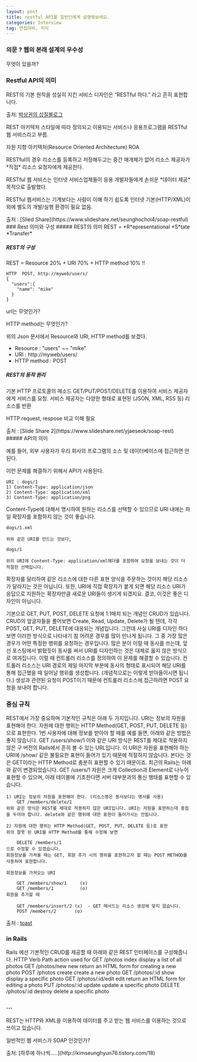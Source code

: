 ```yaml
---
layout: post
title: restful API를 일반인에게 설명해보세요.
categories: Interview
tag: 면접대비, 지식
---
```

### 의문 ? 웹의 본래 설계의 우수성
무엇이 있을까?

### Restful API의 의미
REST의 기본 원칙을 성실히 지킨 서비스 디자인은 “RESTful 하다.” 라고 흔히 표현합니다.

출처: [박상권의 삽질블로그](http://gun0912.tistory.com/63)

REST 아키텍처 스타일에 따라 정의되고 이용되는 서비스나 응용프로그램을 RESTful 웹 서비스라고 부름.

<p>자원 지향 아키텍처(Resource Oriented Architecture) ROA</p>
<p>RESTful의 경우 리소스를 등록하고 저장해두고는 중간 매개체가 없어 리소스 제공자가 *직접* 리소스 요청자에게 제공한다.</p>
<p>RESTful 웹 서비스는 인터넷 서비스업체들이 응용 개발자들에게 손쉬운 *데이터 제공* 목적으로 출발했다.</p>
<p>RESTful 웹서비스는 기계보다는 사람이 이해 하기 쉽도록 인터넷 기본(HTTP/XML)이외에 별도의 개발/실행 환경이 필요 없음.</p>
출처 : [Slied Share](https://www.slideshare.net/seunghochoi4/soap-restful)
### Rest 의미와 구성
##### REST의 의미
REST = *R*epresentational *S*tate *Transfer*

##### REST의 구성
REST = Resource 20% + URI 70% + HTTP method 10% !!
```
HTTP  POST, http://myweb/users/
{
  "users":{
    "name": "mike"
  }
}
```
<p>url는 무엇인가?</p>
<p>HTTP method는 무엇인가?</p>
<p>위의 Json 문서에서 Resource와 URI, HTTP method를 보겠다.</p>
<ul>
  <li>Resource : "users" ~~ "mike"</li>
  <li>URI : http://myweb/users/</li>
  <li>HTTP method : POST</li>
</ul>

##### REST의 동작 원리
기본 HTTP 프로토콜의 메소드 GET/PUT/POST/DELETE를 이용하여 서비스 제공자에게 서비스를 요청.
서비스 제공자는 다양한 형태로 표현된 (JSON, XML, RSS 등) 리소스를 반환
<p>HTTP request, respose 비교 이해 필요</p>
출처 : [Slide Share 2](https://www.slideshare.net/yjaeseok/soap-rest)
##### API의 의미
<p>예를 들어, 외부 사용자가 우리 회사의 프로그램의 소스 및 데이터베이스에 접근하면 안된다.</p>
<p>이런 문제를 해결하기 위해서 API가 사용된다.</p>


```
URI : dogs/1
1) Content-Type: application/json
2) Content-Type: application/xml
3) Content-Type: application/png
```
Content-Type에 대해서 명시하여 원하는 리소스를 선택할 수 있으므로 URI 내에는 파일 확장자를 포함하지 않는 것이 좋습니다.

```
dogs/1.xml

위와 같은 URI를 만드는 것보다,

dogs/1

위의 URI에 Content-Type: application/xml헤더를 포함하여 요청을 보내는 것이 더 적절한 선택입니다.
```
 확장자를 달리하여 같은 리소스에 대한 다른 표현 양식을 주문하는 것이지 해당 리소스가 달라지는 것은 아닙니다. 또한, URI에 직접 확장자가 붙게 되면 해당 리소스 URI가 응답으로 지원하는 확장자만큼 새로운 URI들이 생기게 되겠지요. 결코, 이것은 좋은 디자인이 아닙니다.

 기본으로 GET, PUT, POST, DELETE 요청에 1:1매치 되는 개념인 CRUD가 있습니다. CRUD의 앞글자들을 풀어보면 Create, Read, Update, Delete가 될 텐데, 각각 POST, GET, PUT, DELETE에 대응되는 개념입니다. 그런데 사실 URI를 디자인 하다 보면 이러한 방식으로 나타내기 참 어려운 경우를 많이 만나게 됩니다. 그 중 가장 많은 경우가 어떤 특정한 행위를 요청하는 경우입니다. 많은 분이 이럴 때 동사를 쓰는데, 앞선 포스팅에서 밝혔듯이 동사를 써서 URI를 디자인하는 것은 대체로 옳지 않은 방식으로 여겨집니다.
이럴 때 컨트롤러 리소스를 정의하여 이 문제를 해결할 수 있습니다. 컨트롤러 리소스는 URI 경로의 제일 마지막 부분에 동사의 형태로 표시되어 해당 URI를 통해 접근했을 때 일어날 행위를 생성합니다. (개념적으로는 이렇게 받아들이시면 됩니다.) 생성과 관련된 요청이 POST이기 때문에 컨트롤러 리소스에 접근하려면 POST 요청을 보내야 합니다.

### 중심 규칙
REST에서 가장 중요하며 기본적인 규칙은 아래 두 가지입니다.
URI는 정보의 자원을 표현해야 한다.
자원에 대한 행위는 HTTP Method(GET, POST, PUT, DELETE 등)으로 표현한다.
1번 사용자에 대해 정보를 받아야 할 때를 예를 들면, 아래와 같은 방법은 좋지 않습니다.
GET /users/show/1
이와 같은 URI 방식은 REST를 제대로 적용하지 않은 구 버전의 Rails에서 흔히 볼 수 있는 URL입니다. 이 URI은 자원을 표현해야 하는 URI에 /show/ 같은 불필요한 표현이 들어가 있기 때문에 적절하지 않습니다. 본다는 것은 GET이라는 HTTP Method로 충분히 표현할 수 있기 때문이죠. 최근의 Rails는 아래와 같이 변경되었습니다.
GET /users/1
자원은 크게 Collection과 Element로 나누어 표현할 수 있으며, 아래 테이블에 기초한다면 서버 대부분과의 통신 행태를 표현할 수 있습니다.

```
1) URI는 정보의 자원을 표현해야 한다. (리소스명은 동사보다는 명사를 사용)
    GET /members/delete/1
위와 같은 방식은 REST를 제대로 적용하지 않은 URI입니다. URI는 자원을 표현하는데 중점을 두어야 합니다. delete와 같은 행위에 대한 표현이 들어가서는 안됩니다.

2) 자원에 대한 행위는 HTTP Method(GET, POST, PUT, DELETE 등)로 표현
위의 잘못 된 URI를 HTTP Method를 통해 수정해 보면

    DELETE /members/1
으로 수정할 수 있겠습니다.
회원정보를 가져올 때는 GET, 회원 추가 시의 행위를 표현하고자 할 때는 POST METHOD를 사용하여 표현합니다.

회원정보를 가져오는 URI

    GET /members/show/1     (x)
    GET /members/1          (o)
회원을 추가할 때

    GET /members/insert/2 (x)  - GET 메서드는 리소스 생성에 맞지 않습니다.
    POST /members/2       (o)

```
출처 : [toast](http://meetup.toast.com/posts/92)

### in Rails
Rails 에선 기본적인 CRUD를 제공할 때 아래와 같은 REST 인터페이스를 구성해줍니다.
HTTP Verb	Path	action	used for
GET	/photos	index	display a list of all photos
GET	/photos/new	new	return an HTML form for creating a new photo
POST	/photos	create	create a new photo
GET	/photos/:id	show	display a specific photo
GET	/photos/:id/edit	edit	return an HTML form for editing a photo
PUT	/photos/:id	update	update a specific photo
DELETE	/photos/:id	destroy	delete a specific photo

### ...
REST는 HTTP와 XML을 이용하여 데이터를 주고 받는 웹 서비스를 이용하는 것으로 쓰이고 있습니다.
<p>일반적인 웹 서비스가 SOAP 인것인가?</p>
출처:  [하루에 하나씩.....](http://kimseunghyun76.tistory.com/18)
